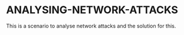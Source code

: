 # ANALYSING-NETWORK-ATTACKS
This is a scenario to analyse network attacks and the solution for this.
